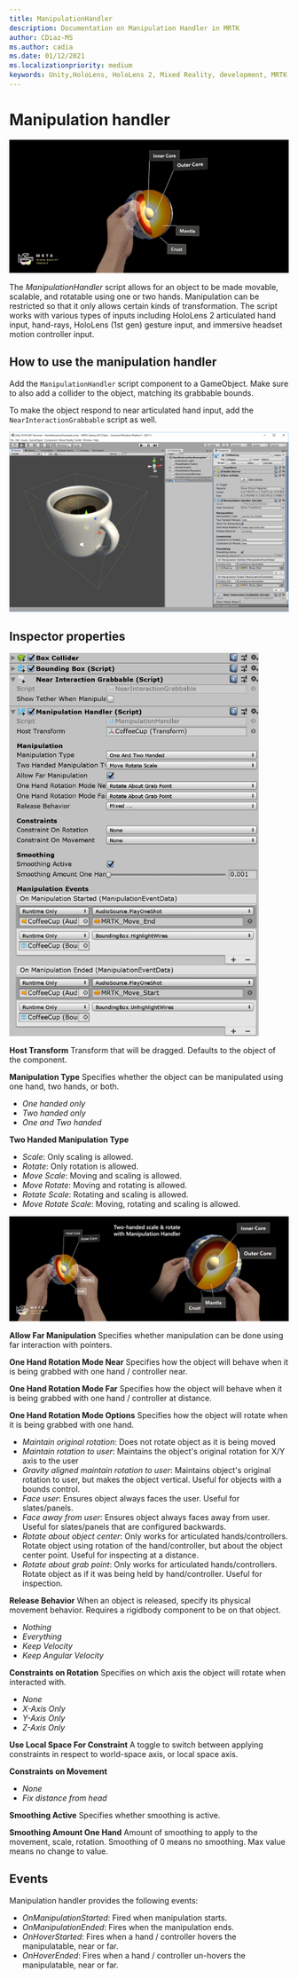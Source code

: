```yaml
---
title: ManipulationHandler
description: Documentation on Manipulation Handler in MRTK
author: CDiaz-MS
ms.author: cadia 
ms.date: 01/12/2021
ms.localizationpriority: medium
keywords: Unity,HoloLens, HoloLens 2, Mixed Reality, development, MRTK, Manipulation,
---
```


# Manipulation handler

![Manipulation handler Main](../images/manipulation-handler/MRTK_Manipulation_Main.png)

The *ManipulationHandler* script allows for an object to be made movable, scalable, and rotatable using one or two hands. Manipulation can be restricted so that it only allows certain kinds of transformation. The script works with various types of inputs including HoloLens 2 articulated hand input, hand-rays, HoloLens (1st gen) gesture input, and immersive headset motion controller input.

## How to use the manipulation handler

Add the `ManipulationHandler` script component to a GameObject. Make sure to also add a collider to the object, matching its grabbable bounds.

To make the object respond to near articulated hand input, add the `NearInteractionGrabbable` script as well.

![Manipulation Handler details](../images/manipulation-handler/MRTK_ManipulationHandler_Howto.png)

## Inspector properties

<img src="../images/manipulation-handler/MRTK_ManipulationHandler_Structure.png" width="450" alt="Manupulation Handler Structure">

**Host Transform**
Transform that will be dragged. Defaults to the object of the component.

**Manipulation Type**
Specifies whether the object can be manipulated using one hand, two hands, or both.

* *One handed only*
* *Two handed only*
* *One and Two handed*

**Two Handed Manipulation Type**

* *Scale*: Only scaling is allowed.
* *Rotate*: Only rotation is allowed.
* *Move Scale*: Moving and scaling is allowed.
* *Move Rotate*: Moving and rotating is allowed.
* *Rotate Scale*: Rotating and scaling is allowed.
* *Move Rotate Scale*: Moving, rotating and scaling is allowed.

![Manipulation Handler](../images/manipulation-handler/MRTK_ManipulationHandler_TwoHanded.jpg)

**Allow Far Manipulation**
Specifies whether manipulation can be done using far interaction with pointers.

**One Hand Rotation Mode Near**
Specifies how the object will behave when it is being grabbed with one hand / controller near.

**One Hand Rotation Mode Far**
Specifies how the object will behave when it is being grabbed with one hand / controller at distance.

**One Hand Rotation Mode Options**
Specifies how the object will rotate when it is being grabbed with one hand.

* *Maintain original rotation*: Does not rotate object as it is being moved
* *Maintain rotation to user*: Maintains the object's original rotation for X/Y axis to the user
* *Gravity aligned maintain rotation to user*: Maintains object's original rotation to user, but makes the object vertical. Useful for objects with a bounds control.
* *Face user*: Ensures object always faces the user. Useful for slates/panels.
* *Face away from user*: Ensures object always faces away from user. Useful for slates/panels that are configured backwards.
* *Rotate about object center*:  Only works for articulated hands/controllers. Rotate object using rotation of the hand/controller, but about the object center point. Useful for inspecting at a distance.
* *Rotate about grab point*:  Only works for articulated hands/controllers. Rotate object as if it was being held by hand/controller. Useful for inspection.

**Release Behavior**
When an object is released, specify its physical movement behavior. Requires a rigidbody component to be on that object.

* *Nothing*
* *Everything*
* *Keep Velocity*
* *Keep Angular Velocity*

**Constraints on Rotation**
Specifies on which axis the object will rotate when interacted with.

* *None*
* *X-Axis Only*
* *Y-Axis Only*
* *Z-Axis Only*

**Use Local Space For Constraint**
A toggle to switch between applying constraints in respect to world-space axis, or local space axis.

**Constraints on Movement**

* *None*
* *Fix distance from head*

**Smoothing Active**
Specifies whether smoothing is active.

**Smoothing Amount One Hand**
Amount of smoothing to apply to the movement, scale, rotation. Smoothing of 0 means no smoothing. Max value means no change to value.

## Events

Manipulation handler provides the following events:

* *OnManipulationStarted*: Fired when manipulation starts.
* *OnManipulationEnded*: Fires when the manipulation ends.
* *OnHoverStarted*: Fires when a hand / controller hovers the manipulatable, near or far.
* *OnHoverEnded*: Fires when a hand / controller un-hovers the manipulatable, near or far.

